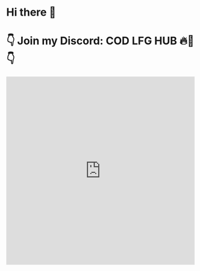 # Hi there 👋 
# 👇 Join my Discord: COD LFG HUB 🔥🚀 👇

<iframe src="https://discord.com/widget?id=1069434006430568509&theme=dark" width="500" height="500" allowtransparency="true" frameborder="0" sandbox="allow-popups allow-popups-to-escape-sandbox allow-same-origin allow-scripts"></iframe>
